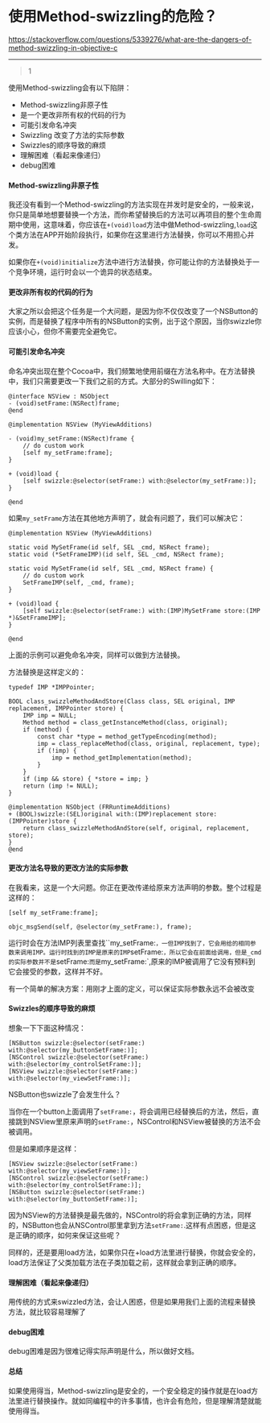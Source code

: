 # 使用Method-swizzling的危险？
https://stackoverflow.com/questions/5339276/what-are-the-dangers-of-method-swizzling-in-objective-c

___



> 1

使用Method-swizzling会有以下陷阱：

- Method-swizzling非原子性
- 是一个更改非所有权的代码的行为
- 可能引发命名冲突
- Swizzling 改变了方法的实际参数
- Swizzles的顺序导致的麻烦
- 理解困难（看起来像递归）
- debug困难

#### Method-swizzling非原子性

我还没有看到一个Method-swizzling的方法实现在并发时是安全的，一般来说，你只是简单地想要替换一个方法，而你希望替换后的方法可以再项目的整个生命周期中使用，这意味着，你应该在`+(void)load`方法中做Method-swizzling,`load`这个类方法在APP开始阶段执行，如果你在这里进行方法替换，你可以不用担心并发。

如果你在`+(void)initialize`方法中进行方法替换，你可能让你的方法替换处于一个竞争环境，运行时会以一个诡异的状态结束。

#### 更改非所有权的代码的行为

大家之所以会把这个任务是一个大问题，是因为你不仅仅改变了一个NSButton的实例，而是替换了程序中所有的NSButton的实例，出于这个原因，当你swizzle你应该小心，但你不需要完全避免它。

#### 可能引发命名冲突

命名冲突出现在整个Cocoa中，我们频繁地使用前缀在方法名称中。在方法替换中，我们只需要更改一下我们之前的方式。大部分的Swilling如下：

```
@interface NSView : NSObject
- (void)setFrame:(NSRect)frame;
@end

@implementation NSView (MyViewAdditions)

- (void)my_setFrame:(NSRect)frame {
    // do custom work
    [self my_setFrame:frame];
}

+ (void)load {
    [self swizzle:@selector(setFrame:) with:@selector(my_setFrame:)];
}

@end
```

如果`my_setFrame`方法在其他地方声明了，就会有问题了，我们可以解决它：

```
@implementation NSView (MyViewAdditions)

static void MySetFrame(id self, SEL _cmd, NSRect frame);
static void (*SetFrameIMP)(id self, SEL _cmd, NSRect frame);

static void MySetFrame(id self, SEL _cmd, NSRect frame) {
    // do custom work
    SetFrameIMP(self, _cmd, frame);
}

+ (void)load {
    [self swizzle:@selector(setFrame:) with:(IMP)MySetFrame store:(IMP *)&SetFrameIMP];
}

@end
```

上面的示例可以避免命名冲突，同样可以做到方法替换。

方法替换是这样定义的：

```
typedef IMP *IMPPointer;

BOOL class_swizzleMethodAndStore(Class class, SEL original, IMP replacement, IMPPointer store) {
    IMP imp = NULL;
    Method method = class_getInstanceMethod(class, original);
    if (method) {
        const char *type = method_getTypeEncoding(method);
        imp = class_replaceMethod(class, original, replacement, type);
        if (!imp) {
            imp = method_getImplementation(method);
        }
    }
    if (imp && store) { *store = imp; }
    return (imp != NULL);
}

@implementation NSObject (FRRuntimeAdditions)
+ (BOOL)swizzle:(SEL)original with:(IMP)replacement store:(IMPPointer)store {
    return class_swizzleMethodAndStore(self, original, replacement, store);
}
@end
```

#### 更改方法名导致的更改方法的实际参数

在我看来，这是一个大问题。你正在更改传递给原来方法声明的参数。整个过程是这样的：

```
[self my_setFrame:frame];
```

```
objc_msgSend(self, @selector(my_setFrame:), frame);
```

运行时会在方法IMP列表里查找``my_setFrame:`，一但IMP找到了，它会用给的相同参数来调用IMP。运行时找到的IMP是原来的IMP`setFrame:`，所以它会在前面给调用，但是_cmd的实际参数并不是`setFrame:`而是`my_setFrame:`,原来的IMP被调用了它没有预料到它会接受的参数，这样并不好。

有一个简单的解决方案：用刚才上面的定义，可以保证实际参数永远不会被改变

#### Swizzles的顺序导致的麻烦

想象一下下面这种情况：

```
[NSButton swizzle:@selector(setFrame:) with:@selector(my_buttonSetFrame:)];
[NSControl swizzle:@selector(setFrame:) with:@selector(my_controlSetFrame:)];
[NSView swizzle:@selector(setFrame:) with:@selector(my_viewSetFrame:)];
```

NSButton也swizzle了会发生什么？

当你在一个button上面调用了`setFrame:`，将会调用已经替换后的方法，然后，直接跳到NSView里原来声明的`setFrame:`，NSControl和NSView被替换的方法不会被调用。

但是如果顺序是这样：

```
[NSView swizzle:@selector(setFrame:) with:@selector(my_viewSetFrame:)];
[NSControl swizzle:@selector(setFrame:) with:@selector(my_controlSetFrame:)];
[NSButton swizzle:@selector(setFrame:) with:@selector(my_buttonSetFrame:)];
```

因为NSView的方法替换是最先做的，NSControl的将会拿到正确的方法，同样的，NSButton也会从NSControl那里拿到方法`setFrame:`.这样有点困惑，但是这是正确的顺序，如何来保证这些呢？

同样的，还是要用load方法，如果你只在+load方法里进行替换，你就会安全的，load方法保证了父类加载方法在子类加载之前，这样就会拿到正确的顺序。

#### 理解困难（看起来像递归）

用传统的方式来swizzled方法，会让人困惑，但是如果用我们上面的流程来替换方法，就比较容易理解了

#### debug困难

debug困难是因为很难记得实际声明是什么，所以做好文档。

#### 总结

如果使用得当，Method-swizzling是安全的，一个安全稳定的操作就是在load方法里进行替换操作。就如同编程中的许多事情，也许会有危险，但是理解清楚就能使用得当。

